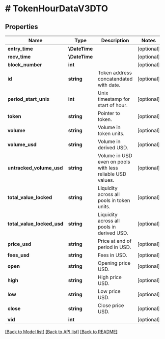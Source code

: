 # # TokenHourDataV3DTO

## Properties

Name | Type | Description | Notes
------------ | ------------- | ------------- | -------------
**entry_time** | **\DateTime** |  | [optional]
**recv_time** | **\DateTime** |  | [optional]
**block_number** | **int** |  | [optional]
**id** | **string** | Token address concatendated with date. | [optional]
**period_start_unix** | **int** | Unix timestamp for start of hour. | [optional]
**token** | **string** | Pointer to token. | [optional]
**volume** | **string** | Volume in token units. | [optional]
**volume_usd** | **string** | Volume in derived USD. | [optional]
**untracked_volume_usd** | **string** | Volume in USD even on pools with less reliable USD values. | [optional]
**total_value_locked** | **string** | Liquidity across all pools in token units. | [optional]
**total_value_locked_usd** | **string** | Liquidity across all pools in derived USD. | [optional]
**price_usd** | **string** | Price at end of period in USD. | [optional]
**fees_usd** | **string** | Fees in USD. | [optional]
**open** | **string** | Opening price USD. | [optional]
**high** | **string** | High price USD. | [optional]
**low** | **string** | Low price USD. | [optional]
**close** | **string** | Close price USD. | [optional]
**vid** | **int** |  | [optional]

[[Back to Model list]](../../README.md#models) [[Back to API list]](../../README.md#endpoints) [[Back to README]](../../README.md)
